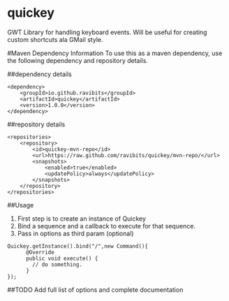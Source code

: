 quickey
=======

GWT Library for handling keyboard events. Will be useful for creating custom shortcuts ala GMail style.

#Maven Dependency Information
To use this as a maven dependency, use the following dependency and repository details.

##dependency details
```
<dependency>
	<groupId>io.github.ravibits</groupId>
	<artifactId>quickey</artifactId>
	<version>1.0.0</version>
</dependency>
```

##repository details
```
<repositories>
    <repository>
        <id>quickey-mvn-repo</id>
        <url>https://raw.github.com/ravibits/quickey/mvn-repo/</url>
        <snapshots>
            <enabled>true</enabled>
            <updatePolicy>always</updatePolicy>
        </snapshots>
    </repository>
</repositories>
```

##Usage
1. First step is to create an instance of Quickey
2. Bind a sequence and a callback to execute for that sequence.
3. Pass in options as third param (optional)
```
Quickey.getInstance().bind("/",new Command(){
      @Override
      public void execute() {
        // do something.
      }
});
```

##TODO
Add full list of options and complete documentation
